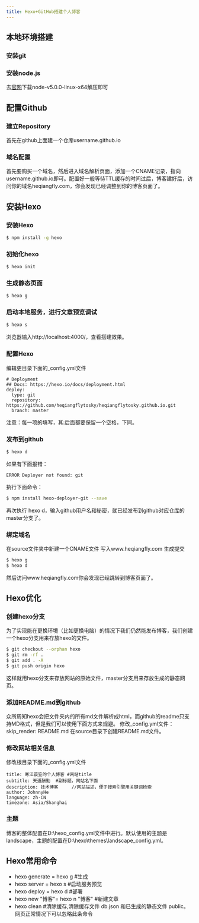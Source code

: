 ```yaml
---
title: Hexo+GitHub搭建个人博客
---
```

## 本地环境搭建
### 安装git
### 安装node.js
去[官网](https://nodejs.org/en/download/)下载node-v5.0.0-linux-x64解压即可

## 配置Github
### 建立Repository
首先在github上面建一个仓库username.github.io
### 域名配置
首先要购买一个域名，然后进入域名解析页面，添加一个CNAME记录，指向username.github.io即可。配置好一般等待TTL缓存的时间过后，博客建好后，访问你的域名heqiangfly.com，你会发现已经调整到你的博客页面了。

## 安装Hexo
### 安装Hexo
``` bash
$ npm install -g hexo
```
### 初始化hexo
``` bash
$ hexo init
```
### 生成静态页面
``` bash
$ hexo g
```
### 启动本地服务，进行文章预览调试
``` bash
$ hexo s
```
浏览器输入http://localhost:4000/，查看搭建效果。
### 配置Hexo
编辑更目录下面的_config.yml文件
```
# Deployment
## Docs: https://hexo.io/docs/deployment.html
deploy:
  type: git
  repository: https://github.com/heqiangflytosky/heqiangflytosky.github.io.git
  branch: master
```
注意：每一项的填写，其:后面都要保留一个空格，下同。
### 发布到github
``` bash
$ hexo d
```
如果有下面报错：
```
ERROR Deployer not found: git
```
执行下面命令：
``` bash
$ npm install hexo-deployer-git --save
```
再次执行 hexo d，输入github用户名和秘密，就已经发布到github对应仓库的master分支了。
### 绑定域名
在source文件夹中新建一个CNAME文件
写入www.heqiangfly.com
生成提交
``` bash
$ hexo g
$ hexo d
```
然后访问www.heqiangfly.com你会发现已经跳转到博客页面了。
## Hexo优化
### 创建hexo分支
为了实现能在更换环境（比如更换电脑）的情况下我们仍然能发布博客，我们创建一个hexo分支用来存放hexo的文件。
``` bash
$ git checkout --orphan hexo
$ git rm -rf .
$ git add . -A
$ git push origin hexo
```
这样就用hexo分支来存放网站的原始文件，master分支用来存放生成的静态网页。
### 添加README.md到github
众所周知hexo会把文件夹内的所有md文件解析成html，而github的readme只支持MD格式，但是我们可以使用下面方式来规避。
修改_config.yml文件：
skip_render: README.md
在source目录下创建README.md文件。
### 修改网站相关信息
修改根目录下面的_config.yml文件
```
title: 寒江蓑笠的个人博客 #网站title
subtitle: 天道酬勤  #副标题，网站名下面
description: 技术博客     //网站描述，便于搜索引擎用关键词检索
author: JohnnyHe
language: zh-CN
timezone: Asia/Shanghai
```
### 主题
博客的整体配置在D:\hexo\_config.yml文件中进行。默认使用的主题是landscape，主题的配置在D:\hexo\themes\landscape\_config.yml。

## Hexo常用命令
- hexo generate = hexo g          #生成
- hexo server = hexo s            #启动服务预览
- hexo deploy = hexo d            #部署
- hexo new "博客"= hexo n "博客"   #新建文章
- hexo clean                      #清除缓存,清除缓存文件 db.json 和已生成的静态文件 public。 网页正常情况下可以忽略此条命令














